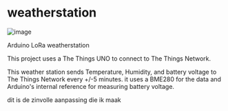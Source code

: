 # weatherstation

![image](https://user-images.githubusercontent.com/42270777/152969151-5a7a4cfd-df77-49c0-8983-f8cacffd62b2.png)

Arduino LoRa weatherstation

This project uses a The Things UNO to connect to The Things Network.

This weather station sends Temperature, Humidity, and battery voltage to The Things Network every +/-5 minutes.
it uses a BME280 for the data and Arduino's internal reference for measuring battery voltage.

dit is de zinvolle aanpassing die ik maak
